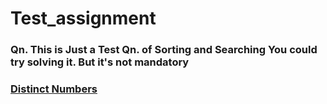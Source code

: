 # Test_assignment
### Qn. This is Just a Test Qn. of Sorting and Searching You could try solving it. But it's not mandatory
### [Distinct Numbers](https://cses.fi/problemset/task/1621)
